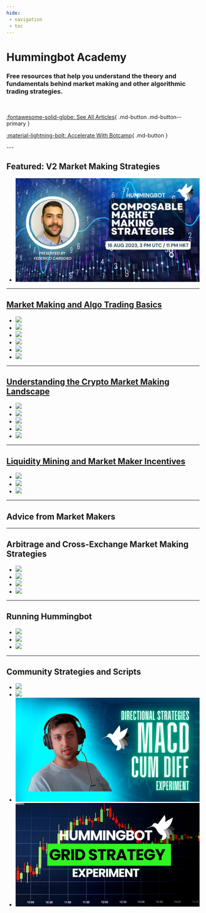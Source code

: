 ```yaml
---
hide:
 - navigation
 - toc
---
```


# Hummingbot Academy

### Free resources that help you understand the theory and fundamentals behind market making and other algorithmic trading strategies.

<br />

<div class="button-row" markdown>

[:fontawesome-solid-globe: See All Articles](tags.md){ .md-button .md-button--primary }

[:material-lightning-bolt: Accelerate With Botcamp](/botcamp){ .md-button }

</div>
---

## Featured: V2 Market Making Strategies

<div class="grid cards" markdown>

-   [![](composable-mm.jpg)](https://www.youtube.com/watch?v=GhvTaIWHqrU)

</div>

---

## [Market Making and Algo Trading Basics](/academy/tags/#market-making-and-algo-trading-basics)

<div class="grid cards" markdown>

-   [![](/blog/academy-beginner-crypto-trader/image0.jpg)](/blog/2023/01/01/getting-started-with-algo-trading/)
-   [![](/blog/academy-crypto-trading-guide-for-nontechnical/cover.jpeg)](/blog/2023/01/01/common-questions-for-beginning-algo-traders/)
-   [![](/blog/academy-basic-concepts-of-crypto-trading/cover.jpg)](/blog/2023/01/01/basic-concepts-of-crypto-trading/)
-   [![](/blog/academy-what-is-market-making/cover.png)](/blog/2023/01/01/what-is-market-making/)
-   [![](/blog/academy-inventory-risk/cover.jpg)](/blog/2023/01/01/what-is-inventory-risk/)
-   [![](/blog/academy-exploring-common-strategies/cover.jpg)](/blog/2023/01/01/exploring-common-strategies/)

</div>

---

## [Understanding the Crypto Market Making Landscape](/academy/tags/#understanding-the-crypto-market-making-landscape)

<div class="grid cards" markdown>

-   [![](/assets/brand/hummingbot.png)](/blog/2018/12/24/hummingbot-whitepaper/)
-   [![](/blog/2019-01-thin-crust-of-liquidity/cover.jpeg)](/blog/2019/01/30/the-role-of-market-makers-and-importance-of-liquidity/)
-   [![](/blog/2019-04-crypto-exchange-types/cbot-trading-pit.png)](/blog/2019/04/24/exchange-types-explained-clob-rfq-and-automated-oh-my/)
-   [![](/blog/2019-10-crypto-liquidity-report/cover.png)](/blog/2019/10/14/crypto-liquidity-report-measuring-crypto-liquidity-using-high-resolution-order-book-data/)
-   [![](/blog/2020-02-crypto-market-marker-list/market-makers.jpg)](/blog/2023/01/01/mapping-the-crypto-market-maker-landscape/)

</div>

---

## [Liquidity Mining and Market Maker Incentives](/academy/tags/#liquidity-mining-and-market-maker-incentives)

<div class="grid cards" markdown>

-   [![](/assets/brand/liquidity-mining.png)](/blog/2019/10/31/liquidity-mining-whitepaper/)
-   [![](/blog/2020-08-liquidity-mining-hummingbot-vs-defi/hummingbot-vs-defi-1.jpg)](/blog/2020/08/03/understanding-liquidity-mining/)
-   [![](/blog/2020-08-liquidity-mining-hummingbot-vs-defi/hummingbot-vs-defi-1.jpg)](/blog/2020/08/03/understanding-liquidity-mining/)


</div>

---

## Advice from Market Makers

<div class="grid cards" markdown>


</div>

---

## Arbitrage and Cross-Exchange Market Making Strategies

<div class="grid cards" markdown>

-   [![](/blog/academy-what-is-arbitrage/cover.png)](/blog/2023/01/01/what-is-arbitrage/)
-   [![](/blog/academy-spot-perpetual-protocol-guide/cover.png)](/blog/2023/01/01/how-to-use-the-new-spot-perpetual-arbitrage-strategy/)
-   [![](/blog/academy-what-is-cross-exchange-market-making/xemm.jpg)](/blog/2023/01/01/what-is-cross-exchange-market-making/)
-   [![](/blog/academy-strategy-2-cross-exchange-market-making/image_2.jpg)](/blog/2023/01/01/use-the-cross-exchange-market-making-xemm-strategy-to-lower-risk/)

</div>

---

## Running Hummingbot

<div class="grid cards" markdown>

-   [![](/blog/academy-commands-and-config-price-source/pricesource.jpg)](/blog/2023/01/01/configuring-the-price-source-feature-in-hummingbot/)
-   [![](/blog/academy-managing-orders/Cover.png)](/blog/2023/01/01/how-to-manage-your-orders/)
-   [![](/blog/academy-measure-performance-crypto-trading/cover.jpg)](/blog/2023/01/01/managing-performance-in-crypto-trading/)

</div>

---

## Community Strategies and Scripts

<div class="grid cards" markdown>

-   [![](/blog/academy-avellaneda-stoikov-market-making-strategy/cover.png)](/blog/2023/01/01/a-comprehensive-guide-to-avellaneda-stoikovs-market-making-strategy/)
-   [![](/blog/academy-avellaneda-tech-deepdown/cover.png)](/blog/2023/01/01/avellaneda-strategy-a-technical-deep-dive/)
-   [![](macd.webp)](https://www.youtube.com/watch?v=UX0ChdWV7uc)
-   [![](grid.webp)](https://www.youtube.com/watch?v=1j81gP2ToCE)

</div>


